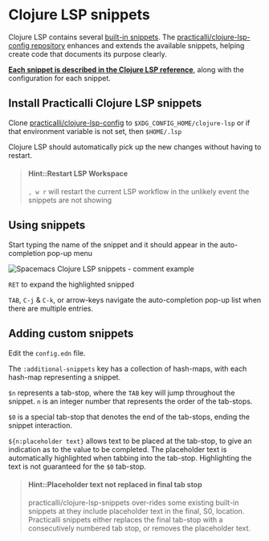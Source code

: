 # Clojure LSP snippets

Clojure LSP contains several [built-in snippets](https://clojure-lsp.io/features/#snippets). The [practicalli/clojure-lsp-config repository](https://github.com/practicalli/clojure-lsp-config) enhances and extends the available snippets, helping create code that documents its purpose clearly.

**[Each snippet is described in the Clojure LSP reference](https://practical.li/spacemacs/snippets/clojure-lsp/practicalli-snippets.html)**, along with the configuration for each snippet.


## Install Practicalli Clojure LSP snippets

Clone [practicalli/clojure-lsp-config](https://github.com/practicalli/clojure-lsp-config) to `$XDG_CONFIG_HOME/clojure-lsp` or if that environment variable is not set, then `$HOME/.lsp`

Clojure LSP should automatically pick up the new changes without having to restart.

> #### Hint::Restart LSP Workspace
> `, w r` will restart the current LSP workflow in the unlikely event the snippets are not showing

## Using snippets

Start typing the name of the snippet and it should appear in the auto-completion pop-up menu

![Spacemacs Clojure LSP snippets - comment example](https://raw.githubusercontent.com/practicalli/graphic-design/live/spacemacs/screenshots/spacemacs-clojure-lsp-snippets-autocomplete-example-comment.png)

`RET` to expand the highlighted snipped

`TAB`, `C-j` & `C-k`, or arrow-keys navigate the auto-completion pop-up list when there are multiple entries.



## Adding custom snippets

Edit the `config.edn` file.

The `:additional-snippets` key has a collection of hash-maps, with each hash-map representing a snippet.

`$n` represents a tab-stop, where the `TAB` key will jump throughout the snippet. `n` is an integer number that represents the order of the tab-stops.

`$0` is a special tab-stop that denotes the end of the tab-stops, ending the snippet interaction.

`${n:placeholder text}` allows text to be placed at the tab-stop, to give an indication as to the value to be completed.  The placeholder text is automatically highlighted when tabbing into the tab-stop.  Highlighting the text is not guaranteed for the `$0` tab-stop.

> #### Hint::Placeholder text not replaced in final tab stop
> practicalli/clojure-lsp-snippets over-rides some existing built-in snippets at they include placeholder text in the final, S0, location.  Practicalli snippets either replaces the final tab-stop with a consecutively numbered tab stop, or removes the placeholder text.
